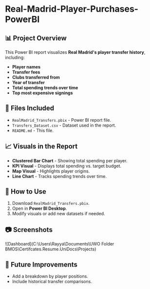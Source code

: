 # Real-Madrid-Player-Purchases-PowerBI


## 📊 Project Overview
This Power BI report visualizes **Real Madrid's player transfer history**, including:
- **Player names**
- **Transfer fees**
- **Clubs transferred from**
- **Year of transfer**
- **Total spending trends over time**
- **Top most expensive signings**

## 📂 Files Included
- `RealMadrid_Transfers.pbix` - Power BI report file.
- `Transfers_Dataset.csv` - Dataset used in the report.
- `README.md` - This file.

## 📈 Visuals in the Report
- **Clustered Bar Chart** - Showing total spending per player.
- **KPI Visual** - Displays total spending vs. target budget.
- **Map Visual** - Highlights player origins.
- **Line Chart** - Tracks spending trends over time.

## 🚀 How to Use
1. Download `RealMadrid_Transfers.pbix`.
2. Open in **Power BI Desktop**.
3. Modify visuals or add new datasets if needed.

## 📷 Screenshots
![Dashboard](C:\Users\Rayya\Documents\UWO Folder BMOS\Certifcates.Resume.UniDocs\Projects)

## 📌 Future Improvements
- Add a breakdown by player positions.
- Include historical transfer comparisons.
